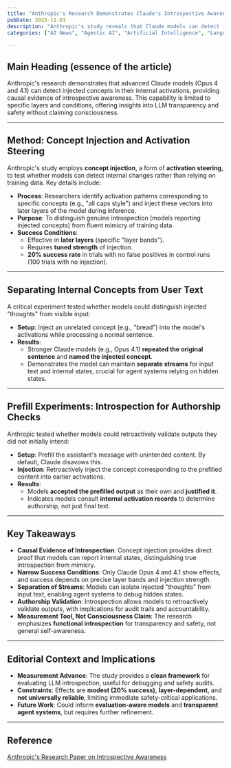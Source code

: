 ```yaml
---
title: "Anthropic's Research Demonstrates Claude's Introspective Awareness Through Concept Injection in Controlled Layers"
pubDate: 2025-11-01
description: "Anthropic's study reveals that Claude models can detect injected concepts via internal activations, offering causal evidence of introspection. The research highlights controlled success rates and implications for LLM transparency."
categories: ["AI News", "Agentic AI", "Artificial Intelligence", "Language Model", "Machine Learning"]

---
```


## Main Heading (essence of the article)

Anthropic's research demonstrates that advanced Claude models (Opus 4 and 4.1) can detect injected concepts in their internal activations, providing causal evidence of introspective awareness. This capability is limited to specific layers and conditions, offering insights into LLM transparency and safety without claiming consciousness.

---

## Method: Concept Injection and Activation Steering

Anthropic's study employs **concept injection**, a form of **activation steering**, to test whether models can detect internal changes rather than relying on training data. Key details include:

- **Process**: Researchers identify activation patterns corresponding to specific concepts (e.g., "all caps style") and inject these vectors into later layers of the model during inference.
- **Purpose**: To distinguish genuine introspection (models reporting injected concepts) from fluent mimicry of training data.
- **Success Conditions**: 
  - Effective in **later layers** (specific "layer bands").
  - Requires **tuned strength** of injection.
  - **20% success rate** in trials with no false positives in control runs (100 trials with no injection).

---

## Separating Internal Concepts from User Text

A critical experiment tested whether models could distinguish injected "thoughts" from visible input:

- **Setup**: Inject an unrelated concept (e.g., "bread") into the model's activations while processing a normal sentence.
- **Results**:
  - Stronger Claude models (e.g., Opus 4.1) **repeated the original sentence** and **named the injected concept**.
  - Demonstrates the model can maintain **separate streams** for input text and internal states, crucial for agent systems relying on hidden states.

---

## Prefill Experiments: Introspection for Authorship Checks

Anthropic tested whether models could retroactively validate outputs they did not initially intend:

- **Setup**: Prefill the assistant's message with unintended content. By default, Claude disavows this.
- **Injection**: Retroactively inject the concept corresponding to the prefilled content into earlier activations.
- **Results**:
  - Models **accepted the prefilled output** as their own and **justified it**.
  - Indicates models consult **internal activation records** to determine authorship, not just final text.

---

## Key Takeaways

- **Causal Evidence of Introspection**: Concept injection provides direct proof that models can report internal states, distinguishing true introspection from mimicry.
- **Narrow Success Conditions**: Only Claude Opus 4 and 4.1 show effects, and success depends on precise layer bands and injection strength.
- **Separation of Streams**: Models can isolate injected "thoughts" from input text, enabling agent systems to debug hidden states.
- **Authorship Validation**: Introspection allows models to retroactively validate outputs, with implications for audit trails and accountability.
- **Measurement Tool, Not Consciousness Claim**: The research emphasizes **functional introspection** for transparency and safety, not general self-awareness.

---

## Editorial Context and Implications

- **Measurement Advance**: The study provides a **clean framework** for evaluating LLM introspection, useful for debugging and safety audits.
- **Constraints**: Effects are **modest (20% success)**, **layer-dependent**, and **not universally reliable**, limiting immediate safety-critical applications.
- **Future Work**: Could inform **evaluation-aware models** and **transparent agent systems**, but requires further refinement.

---

## Reference

[Anthropic's Research Paper on Introspective Awareness](https://www.marktechpost.com/2025/11/01/anthropics-new-research-shows-claude-can-detect-injected-concepts-but-only-in-controlled-layers/)
